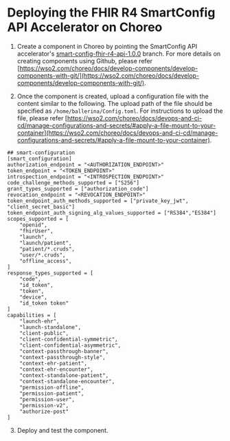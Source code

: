 # Deploying the FHIR R4 SmartConfig API Accelerator on Choreo

1. Create a component in Choreo by pointing the SmartConfig API accelerator's [smart-config-fhir-r4-api-1.0.0](https://github.com/wso2/docker-open-healthcare-accelerators/tree/smart-config-fhir-r4-api-1.0.0) branch. For more details on creating components using Github, please refer [https://wso2.com/choreo/docs/develop-components/develop-components-with-git/](https://wso2.com/choreo/docs/develop-components/develop-components-with-git/).

2. Once the component is created, upload a configuration file with the content similar to the following. The upload path of the file should be specified as `/home/ballerina/Config.toml`. For instructions to upload the file, please refer [https://wso2.com/choreo/docs/devops-and-ci-cd/manage-configurations-and-secrets/#apply-a-file-mount-to-your-container](https://wso2.com/choreo/docs/devops-and-ci-cd/manage-configurations-and-secrets/#apply-a-file-mount-to-your-container).

```
## smart-configuration
[smart_configuration]
authorization_endpoint = "<AUTHORIZATION_ENDPOINT>"
token_endpoint = "<TOKEN_ENDPOINT>"
introspection_endpoint = "<INTROSPECTION_ENDPOINT>"
code_challenge_methods_supported = ["S256"]
grant_types_supported = ["authorization_code"]
revocation_endpoint = "<REVOCATION_ENDPOINT>"
token_endpoint_auth_methods_supported = ["private_key_jwt", "client_secret_basic"]
token_endpoint_auth_signing_alg_values_supported = ["RS384","ES384"]
scopes_supported = [
    "openid",
    "fhirUser",
    "launch",
    "launch/patient",
    "patient/*.cruds",
    "user/*.cruds",
    "offline_access",
]
response_types_supported = [
    "code",
    "id_token",
    "token",
    "device",
    "id_token token"
]
capabilities = [
    "launch-ehr",
    "launch-standalone",
    "client-public",
    "client-confidential-symmetric",
    "client-confidential-asymmetric",
    "context-passthrough-banner",
    "context-passthrough-style",
    "context-ehr-patient",
    "context-ehr-encounter",
    "context-standalone-patient",
    "context-standalone-encounter",
    "permission-offline",
    "permission-patient",
    "permission-user",
    "permission-v2",
    "authorize-post"
]
```

3. Deploy and test the component.
